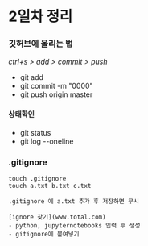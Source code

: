 # 2일차 정리 

### 깃허브에 올리는 법 
*ctrl+s  > add > commit > push*
- git add
- git commit -m "0000"
- git push origin master

#### 상태확인
- git status
- git log --oneline

### .gitignore
``` 
touch .gitignore
touch a.txt b.txt c.txt

.gitignore 에 a.txt 추가 후 저장하면 무시 

[ignore 찾기](www.total.com)
- python, jupyternotebooks 입력 후 생성 
- gitignore에 붙여넣기